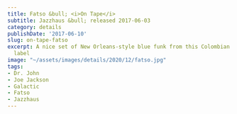 ```yaml
---
title: Fatso &bull; <i>On Tape</i>
subtitle: Jazzhaus &bull; released 2017-06-03
category: details
publishDate: '2017-06-10'
slug: on-tape-fatso
excerpt: A nice set of New Orleans-style blue funk from this Colombian band on a German
  label
image: "~/assets/images/details/2020/12/fatso.jpg"
tags:
- Dr. John
- Joe Jackson
- Galactic
- Fatso
- Jazzhaus
---
```


